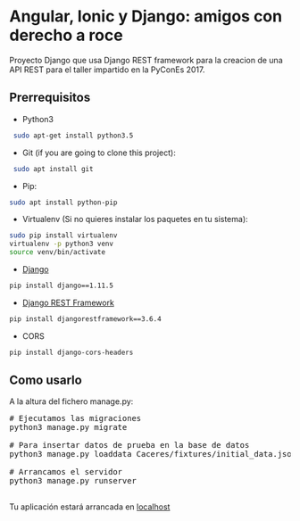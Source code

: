# Angular, Ionic y Django: amigos con derecho a roce

Proyecto Django que usa Django REST framework para la creacion de una API REST para el taller impartido en la PyConEs 2017.

## Prerrequisitos
- Python3
```sh
 sudo apt-get install python3.5
```
 - Git (if you are going to clone this project):
```sh
 sudo apt install git
```
  - Pip:
```sh
sudo apt install python-pip
```
 - Virtualenv (Si no quieres instalar los paquetes en tu sistema):
```sh
sudo pip install virtualenv
virtualenv -p python3 venv
source venv/bin/activate
```
  - [Django](https://www.djangoproject.com/)
```sh
pip install django==1.11.5
```
 - [Django REST Framework](http://www.django-rest-framework.org/)
```sh
pip install djangorestframework==3.6.4
```

 - CORS
```sh
pip install django-cors-headers
```
## Como usarlo

A la altura del fichero manage.py:
<pre>
# Ejecutamos las migraciones 
python3 manage.py migrate

# Para insertar datos de prueba en la base de datos
python3 manage.py loaddata Caceres/fixtures/initial_data.json

# Arrancamos el servidor
python3 manage.py runserver

</pre>

Tu aplicación estará arrancada en [localhost](http://localhost:8000)
